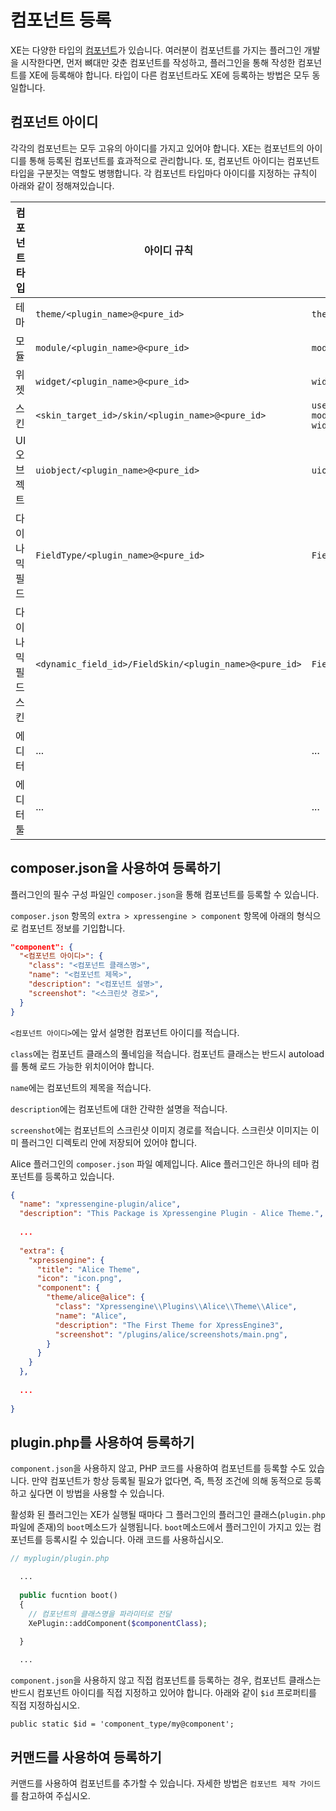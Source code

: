 # 컴포넌트 등록

XE는 다양한 타입의 [컴포넌트](components.md)가 있습니다. 여러분이 컴포넌트를 가지는 플러그인 개발을 시작한다면, 먼저 뼈대만 갖춘 컴포넌트를 작성하고, 플러그인을 통해 작성한 컴포넌트를 XE에 등록해야 합니다. 타입이 다른 컴포넌트라도 XE에 등록하는 방법은 모두 동일합니다.


## 컴포넌트 아이디

각각의 컴포넌트는 모두 고유의 아이디를 가지고 있어야 합니다. XE는 컴포넌트의 아이디를 통해 등록된 컴포넌트를 효과적으로 관리합니다. 또, 컴포넌트 아이디는 컴포넌트 타입을 구분짓는 역할도 병행합니다. 각 컴포넌트 타입마다 아이디를 지정하는 규칙이 아래와 같이 정해져있습니다.

| 컴포넌트 타입 | 아이디 규칙 | 예제 |
| -- | -- | -- |
| 테마 | `theme/<plugin_name>@<pure_id>` | `theme/alice@alice` |
| 모듈 | `module/<plugin_name>@<pure_id>` | `module/myplugin@board` |
| 위젯 | `widget/<plugin_name>@<pure_id>` | `widget/myplugin@content` |
| 스킨 | `<skin_target_id>/skin/<plugin_name>@<pure_id>` | `user/profile/skin/social_login@default`<br> `module/myplugin@board/skin/board@gallery`<br> `widget/xpressengine@content/skin/myplugin@content` |
| UI오브젝트 | `uiobject/<plugin_name>@<pure_id>` | `uiobject/myplugin@formSelect` |
| 다이나믹필드 | `FieldType/<plugin_name>@<pure_id>` | `FieldType/myplugin@Text` |
| 다이나믹필드스킨 | `<dynamic_field_id>/FieldSkin/<plugin_name>@<pure_id>` | `FieldType/myplugin@Text/FieldSkin/fooplugin@TextDefault` |
| 에디터 | ... | ... |
| 에디터툴 | ... | ... |


## composer.json을 사용하여 등록하기

플러그인의 필수 구성 파일인 `composer.json`을 통해 컴포넌트를 등록할 수 있습니다. 

`composer.json` 항목의 `extra > xpressengine > component` 항목에 아래의 형식으로 컴포넌트 정보를 기입합니다.

```json
"component": {
  "<컴포넌트 아이디>": {
    "class": "<컴포넌트 클래스명>",
    "name": "<컴포넌트 제목>",
    "description": "<컴포넌트 설명>",
    "screenshot": "<스크린샷 경로>",
  }
}
```

`<컴포넌트 아이디>`에는 앞서 설명한 컴포넌트 아이디를 적습니다.

`class`에는 컴포넌트 클래스의 풀네임을 적습니다. 컴포넌트 클래스는 반드시 autoload를 통해 로드 가능한 위치이어야 합니다.

`name`에는 컴포넌트의 제목을 적습니다.

`description`에는 컴포넌트에 대한 간략한 설명을 적습니다.

`screenshot`에는 컴포넌트의 스크린샷 이미지 경로를 적습니다. 스크린샷 이미지는 이미 플러그인 디렉토리 안에 저장되어 있어야 합니다.


Alice 플러그인의 `composer.json` 파일 예제입니다. Alice 플러그인은 하나의 테마 컴포넌트를 등록하고 있습니다.

```json
{
  "name": "xpressengine-plugin/alice",
  "description": "This Package is Xpressengine Plugin - Alice Theme.",
  
  ...
  
  "extra": {
    "xpressengine": {
      "title": "Alice Theme",
      "icon": "icon.png",
      "component": {
        "theme/alice@alice": {
          "class": "Xpressengine\\Plugins\\Alice\\Theme\\Alice",
          "name": "Alice",
          "description": "The First Theme for XpressEngine3",
          "screenshot": "/plugins/alice/screenshots/main.png",
        }
      }
    }
  },
  
  ...
  
}
```

## plugin.php를 사용하여 등록하기

`component.json`을 사용하지 않고, PHP 코드를 사용하여 컴포넌트를 등록할 수도 있습니다. 만약 컴포넌트가 항상 등록될 필요가 없다면, 즉, 특정 조건에 의해 동적으로 등록하고 싶다면 이 방법을 사용할 수 있습니다.

활성화 된 플러그인는 XE가 실행될 때마다 그 플러그인의 플러그인 클래스(`plugin.php` 파일에 존재)의 `boot`메소드가 실행됩니다. `boot`메소드에서 플러그인이 가지고 있는 컴포넌트를 등록시킬 수 있습니다. 아래 코드를 사용하십시오.

```php
// myplugin/plugin.php

  ...
  
  public fucntion boot()
  {
    // 컴포넌트의 클래스명을 파라미터로 전달
    XePlugin::addComponent($componentClass);

  }
  
  ...
```

`component.json`을 사용하지 않고 직접 컴포넌트를 등록하는 경우, 컴포넌트 클래스는 반드시 컴포넌트 아이디를 직접 지정하고 있어야 합니다. 아래와 같이 `$id` 프로퍼티를 직접 지정하십시오.

```
public static $id = 'component_type/my@component';
```

## 커맨드를 사용하여 등록하기

커맨드를 사용하여 컴포넌트를 추가할 수 있습니다. 자세한 방법은 `컴포넌트 제작 가이드`를 참고하여 주십시오.
